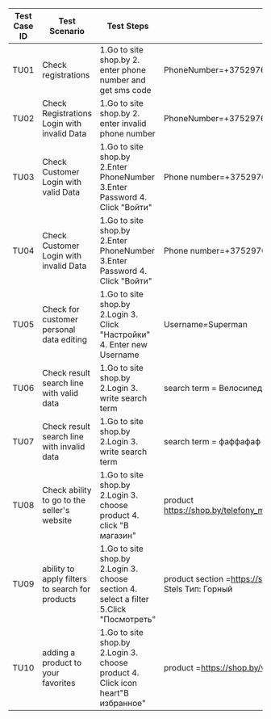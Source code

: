 | Test Case ID | Test Scenario | Test Steps | Test Data	| Expected Results| Actual Results|Pass/Fail|
| ------ | ------ | ------ | ------ | ------ | ------ | ------ |
| TU01 | Check registrations | 1.Go to site shop.by 2. enter phone number and get sms code | PhoneNumber=+375297653***| Get code for registrations and temporary password| As expected| Pass|
| TU02 | Check Registrations Login with invalid Data | 1.Go to site shop.by 2. enter invalid phone number| PhoneNumber=+375297653| Error message: "Укажите номер телефона"| As expected| Pass|
| TU03 |Check Customer Login with valid Data  | 1.Go to site shop.by 2.Enter PhoneNumber 3.Enter Password 4. Click "Войти"| Phone number=+375297653*** Password afafqeqe | User should Login into an application| As expected| Pass|
| TU04 | Check Customer Login with invalid Data | 1.Go to site shop.by 2.Enter PhoneNumber 3.Enter Password 4. Click "Войти"| Phone number=+375297653*** Password qeqeafaf| User should not Login into an application and get Error message"Неверный пароль"| As expected| Pass|
| TU05 | Check for customer personal data editing  | 1.Go to site shop.by 2.Login  3. Click "Настройки" 4. Enter new Username| Username=Superman| Data changed| As expected| Pass|
| TU06 | Check result search line with valid data| 1.Go to site shop.by 2.Login  3. write search term | search term = Велосипед| Search result is displayed| As expected| Pass|
| TU07 |  Check result search line with invalid data| 1.Go to site shop.by 2.Login  3. write search term | search term = фаффафаф| Search result is not displayed| As expected| Pass|
| TU08 |  Check ability to go to the seller's website| 1.Go to site shop.by 2.Login  3. choose product 4. click "В магазин"  | product https://shop.by/telefony_mobilnye/apple_iphone_11_64gb_black/#reviews | go to the seller's website| As expected| Pass|
| TU09 |  ability to apply filters to search for products| 1.Go to site shop.by 2.Login  3. choose section 4. select a filter 5.Click "Посмотреть"  | product section =https://shop.by/velosipedy/    Filters: Производитель: Stels Тип: Горный | The user should see products with the selected filters| As expected| Pass|
| TU10 |  adding a product to your favorites| 1.Go to site shop.by 2.Login  3. choose product 4. Click icon heart"В избранное"  | product =https://shop.by/velosipedy/stream_alina_28_2020/#desc    | The product the product must be added to favorites| As expected| Pass|